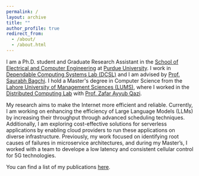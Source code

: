 ```yaml
---
permalink: /
layout: archive
title: ""
author_profile: true
redirect_from: 
  - /about/
  - /about.html
---
```


I am a Ph.D. student and Graduate Research Assistant in the [School of Electrical and Computer Engineering](https://engineering.purdue.edu/ECE) at [Purdue University](https://www.purdue.edu/). I work in [Dependable Computing Systems Lab (DCSL)](https://engineering.purdue.edu/dcsl/) and I am advised by [Prof. Saurabh Bagchi](https://www.saurabhbagchi.us/). I hold a Master's degree in Computer Science from the [Lahore University of Management Sciences (LUMS)](https://lums.edu.pk/), where I worked in the [Distributed Computing Lab](https://web.lums.edu.pk/~ncbc/affiliated-labs/distributed-computing-lab/) with [Prof. Zafar Ayyub Qazi](https://web.lums.edu.pk/~zafar/).

My research aims to make the Internet more efficient and reliable. Currently, I am working on enhancing the efficiency of Large Language Models (LLMs) by increasing their throughput through advanced scheduling techniques. Additionally, I am exploring cost-effective solutions for serverless applications by enabling cloud providers to run these applications on diverse infrastructure. Previously, my work focused on identifying root causes of failures in microservice architectures, and during my Master’s, I worked with a team to develope a low latency and consistent cellular control for 5G technologies.

You can find a list of my publications [here](/publications).
